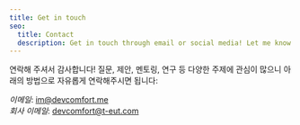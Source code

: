 ```yaml
---
title: Get in touch
seo:
  title: Contact
  description: Get in touch through email or social media! Let me know how I can help.
---
```


연락해 주셔서 감사합니다! 질문, 제안, 멘토링, 연구 등 다양한 주제에 관심이 많으니 아래의 방법으로 자유롭게 연락해주시면 됩니다:

_이메일_: [im@devcomfort.me](mailto:im@devcomfort.me) <br>
_회사 이메일_: [devcomfort@t-eut.com](mailto:devcomfort@t-eut.com)
